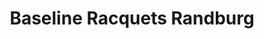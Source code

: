 ---
title: "Baseline Racquets Randburg"
url: /johannesburg/baseline-racquets-randburg/
shop: sports
---